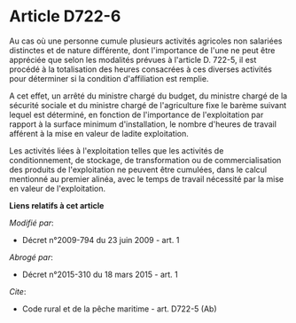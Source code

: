# Article D722-6

Au cas où une personne cumule plusieurs activités agricoles non salariées distinctes et de nature différente, dont
l'importance de l'une ne peut être appréciée que selon les modalités prévues à l'article D. 722-5, il est procédé à la
totalisation des heures consacrées à ces diverses activités pour déterminer si la condition d'affiliation est remplie.

A cet effet, un arrêté du ministre chargé du budget, du ministre chargé de la sécurité sociale et du ministre chargé de
l'agriculture fixe le barème suivant lequel est déterminé, en fonction de l'importance de l'exploitation par rapport à la
surface minimum d'installation, le nombre d'heures de travail afférent à la mise en valeur de ladite exploitation. 

Les activités liées à l'exploitation telles que les activités de conditionnement, de stockage, de transformation ou de
commercialisation des produits de l'exploitation ne peuvent être cumulées, dans le calcul mentionné au premier alinéa, avec
le temps de travail nécessité par la mise en valeur de l'exploitation.

**Liens relatifs à cet article**

_Modifié par_:

  - Décret n°2009-794 du 23 juin 2009 - art. 1

_Abrogé par_:

  - Décret n°2015-310 du 18 mars 2015 - art. 1

_Cite_:

  - Code rural et de la pêche maritime - art. D722-5 (Ab)
